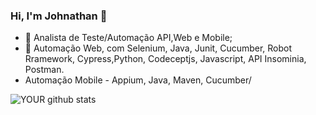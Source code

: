 ### Hi, I'm Johnathan 👋

- 🔭 Analista de Teste/Automação API,Web e Mobile;
- 🌱 Automação Web, com Selenium, Java, Junit, Cucumber, Robot Rramework, Cypress,Python, Codeceptjs, Javascript, API Insominia, Postman.
-  Automação Mobile - Appium, Java, Maven, Cucumber/
  
![YOUR github stats](https://github-readme-stats.vercel.app/api?username=Johnathandf)






